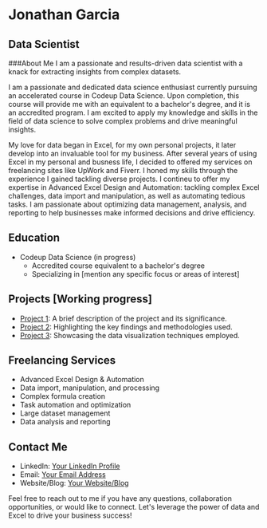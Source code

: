 # Jonathan Garcia
## Data Scientist

###About Me
I am a passionate and results-driven data scientist with a knack for extracting insights from complex datasets.


I am a passionate and dedicated data science enthusiast currently pursuing an accelerated course in Codeup Data Science. Upon completion, this course will provide me with an equivalent to a bachelor's degree, and it is an accredited program. I am excited to apply my knowledge and skills in the field of data science to solve complex problems and drive meaningful insights.

My love for data began in Excel, for my own personal projects, it later develop into an invaluable tool for my business. After several years of using Excel in my personal and busness life, I decided to offered my services on freelancing sites like UpWork and Fiverr. I honed my skills through the experience I gained tackling diverse projects. I contineu to offer my expertise in Advanced Excel Design and Automation: tackling complex Excel challenges, data import and manipulation, as well as automating tedious tasks. I am passionate about optimizing data management, analysis, and reporting to help businesses make informed decisions and drive efficiency.

## Education

- Codeup Data Science (in progress)
  - Accredited course equivalent to a bachelor's degree
  - Specializing in [mention any specific focus or areas of interest]

## Projects [Working progress]

- [Project 1](link-to-project-1): A brief description of the project and its significance.
- [Project 2](link-to-project-2): Highlighting the key findings and methodologies used.
- [Project 3](link-to-project-3): Showcasing the data visualization techniques employed.

## Freelancing Services

- Advanced Excel Design & Automation
- Data import, manipulation, and processing
- Complex formula creation
- Task automation and optimization
- Large dataset management
- Data analysis and reporting

## Contact Me

- LinkedIn: [Your LinkedIn Profile](link-to-linkedin)
- Email: [Your Email Address](mailto:your-email@example.com)
- Website/Blog: [Your Website/Blog](link-to-website)

Feel free to reach out to me if you have any questions, collaboration opportunities, or would like to connect. Let's leverage the power of data and Excel to drive your business success!

